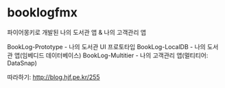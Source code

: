 booklogfmx
==========

파이어몽키로 개발된 나의 도서관 앱 & 나의 고객관리 앱

BookLog-Prototype - 나의 도서관 UI 프로토타입
BookLog-LocalDB   - 나의 도서관 앱(임베디드 데이터베이스)
BookLog-Multitier - 나의 고객관리 앱(멀티티어: DataSnap)


따라하기: http://blog.hjf.pe.kr/255
